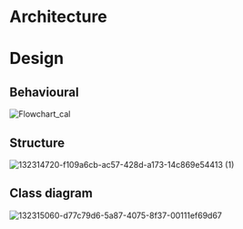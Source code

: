 # Architecture


# Design
## Behavioural
 
 ![Flowchart_cal](https://user-images.githubusercontent.com/98872208/153463494-c9d79092-3cc5-485e-8027-c86b93ae792f.png)


## Structure
 
 ![132314720-f109a6cb-ac57-428d-a173-14c869e54413 (1)](https://user-images.githubusercontent.com/98872208/153463876-d608a5e8-0062-40b9-a53b-ecb189222aac.png)
 
## Class diagram
 
 ![132315060-d77c79d6-5a87-4075-8f37-00111ef69d67](https://user-images.githubusercontent.com/98872208/153464198-10b1c565-49b4-41f6-8870-76fb9e1771d5.png)


 

